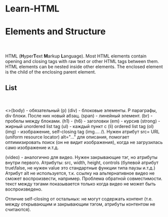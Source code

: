 # Learn-HTML

<h1>Elements and Structure</h1>
<br>
<br>
HTML (<strong>H</strong>yper<strong>T</strong>ext <strong>M</strong>arkup <strong>L</strong>anguage). 
Most HTML elements contain opening and closing tags with raw text or other HTML tags between them.
HTML elements can be nested inside other elements. The enclosed element is the child of the enclosing parent element.

<h2>List</h2>
<br>
<br>
<>(body)</em> - обязательный
(p) (div) - блоковые элементы. P параграфы, div блоки. После них новый абзац. 
(span) - линейный элемент.   
(br) - пробелы между блоками.   
(h1) - (h6) - заголовки
(em) -  курсив
(strong) - жирный  
unordered list tag (ul) - каждый пункт с (li)
ordered list tag (ol) 
(img) - изображение, self-closing tag (img.... /). Нужен атрибут src= URL (uniform resource locator) 
                                                   alt="..." для описания, помогает оптимизировать поиск (он не видит изображения), когда                                                      не загрузилась само изображение и.т.д.

(video) - аналогично для видео. Нужен закрывающие тэг, но атрибуты внутри первого. Атрибуты: src, width, height, controls (булевой атрибут true\false, не нужен value это стандартные функции типа паузы и.т.д.) Атрибут alt не используется, т.к. ссылку на альтернативное видео не сможет воспроизвести, например. Проблема обратной совместимости.
текст между тэгами показывается только когда видео не может быть воспроизведено. 

Отличие self-closing от остальных: не могут содержать контент (т.е. между открывающим и закрывающим тэгом, атрибуты контентом не считаются). 
